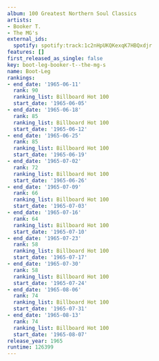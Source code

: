 ```yaml
---
album: 100 Greatest Northern Soul Classics
artists:
- Booker T.
- The MG's
external_ids:
  spotify: spotify:track:1c2nHpUKQKexqK7HBQxdjr
features: []
first_released_as_single: false
key: boot-leg-booker-t--the-mg-s
name: Boot-Leg
rankings:
- end_date: '1965-06-11'
  rank: 90
  ranking_list: Billboard Hot 100
  start_date: '1965-06-05'
- end_date: '1965-06-18'
  rank: 85
  ranking_list: Billboard Hot 100
  start_date: '1965-06-12'
- end_date: '1965-06-25'
  rank: 85
  ranking_list: Billboard Hot 100
  start_date: '1965-06-19'
- end_date: '1965-07-02'
  rank: 72
  ranking_list: Billboard Hot 100
  start_date: '1965-06-26'
- end_date: '1965-07-09'
  rank: 66
  ranking_list: Billboard Hot 100
  start_date: '1965-07-03'
- end_date: '1965-07-16'
  rank: 64
  ranking_list: Billboard Hot 100
  start_date: '1965-07-10'
- end_date: '1965-07-23'
  rank: 58
  ranking_list: Billboard Hot 100
  start_date: '1965-07-17'
- end_date: '1965-07-30'
  rank: 58
  ranking_list: Billboard Hot 100
  start_date: '1965-07-24'
- end_date: '1965-08-06'
  rank: 74
  ranking_list: Billboard Hot 100
  start_date: '1965-07-31'
- end_date: '1965-08-13'
  rank: 74
  ranking_list: Billboard Hot 100
  start_date: '1965-08-07'
release_year: 1965
runtime: 126399
---
```


